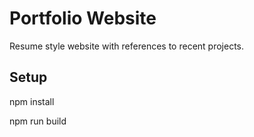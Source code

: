 # Portfolio Website

Resume style website with references to recent projects.

## Setup

npm install

npm run build